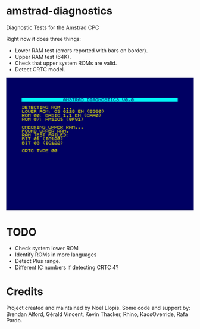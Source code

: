 # amstrad-diagnostics
Diagnostic Tests for the Amstrad CPC

Right now it does three things:
* Lower RAM test (errors reported with bars on border).
* Upper RAM test (64K).
* Check that upper system ROMs are valid.
* Detect CRTC model.

![image](/images/screenshot.png)

# TODO
* Check system lower ROM
* Identify ROMs in more languages
* Detect Plus range.
* Different IC numbers if detecting CRTC 4?

# Credits

Project created and maintained by Noel Llopis. Some code and support by: Brendan Alford, Gérald Vincent, Kevin Thacker, Rhino, KaosOverride, Rafa Pardo.